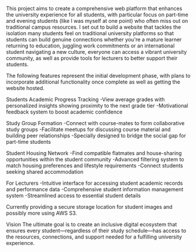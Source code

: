 This project aims to create a comprehensive web platform that enhances the university experience for all students, with particular focus on part-time and evening students (like I was myself at one point) who often miss out on traditional campus resources. I set out to build a website that tackles the isolation many students feel on traditional university platforms so that students can build genuine connections whether you're a mature learner returning to education, juggling work commitments or an international student navigating a new culture, everyone can access a vibrant university community, as well as provide tools for lecturers to better support their students.

The following features represent the initial development phase, with plans to incorporate additional functionality once complete as well as getting the website hosted.

Students Academic Progress Tracking -View average grades with personalized insights showing proximity to the next grade tier -Motivational feedback system to boost academic confidence

Study Group Formation -Connect with course-mates to form collaborative study groups -Facilitate meetups for discussing course material and building peer relationships -Specially designed to bridge the social gap for part-time students

Student Housing Network -Find compatible flatmates and house-sharing opportunities within the student community -Advanced filtering system to match housing preferences and lifestyle requirements -Connect students seeking shared accommodation

For Lecturers -Intuitive interface for accessing student academic records and performance data -Comprehensive student information management system -Streamlined access to essential student details

Currently providing a secure storage location for student images and possibly more using AWS S3.

Vision The ultimate goal is to create an inclusive digital ecosystem that ensures every student—regardless of their study schedule—has access to the resources, connections, and support needed for a fulfilling university experience.
